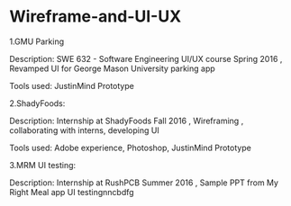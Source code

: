 # Wireframe-and-UI-UX

1.GMU Parking

  Description: SWE 632 - Software Engineering UI/UX course Spring 2016 , Revamped UI for George Mason University parking app
  
  
  Tools used: JustinMind Prototype 

2.ShadyFoods: 

  Description: Internship at ShadyFoods Fall 2016 , Wireframing , collaborating with interns, developing UI 
  
  
  Tools used: Adobe experience, Photoshop, JustinMind Prototype 

3.MRM UI testing:

  Description: Internship at RushPCB Summer 2016 , Sample PPT from My Right Meal app UI testingnncbdfg

